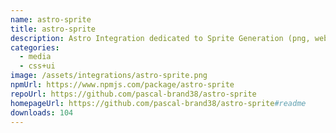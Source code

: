 ```yaml
---
name: astro-sprite
title: astro-sprite
description: Astro Integration dedicated to Sprite Generation (png, webp, avif...)
categories:
  - media
  - css+ui
image: /assets/integrations/astro-sprite.png
npmUrl: https://www.npmjs.com/package/astro-sprite
repoUrl: https://github.com/pascal-brand38/astro-sprite
homepageUrl: https://github.com/pascal-brand38/astro-sprite#readme
downloads: 104
---
```

